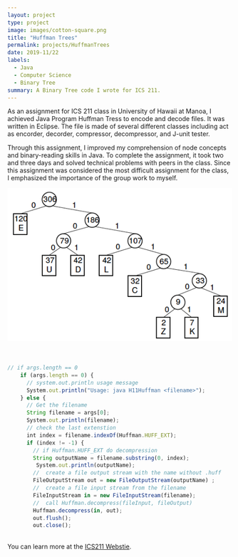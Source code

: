```yaml
---
layout: project
type: project
image: images/cotton-square.png
title: "Huffman Trees"
permalink: projects/HuffmanTrees
date: 2019-11/22
labels:
  - Java
  - Computer Science
  - Binary Tree
summary: A Binary Tree code I wrote for ICS 211.
---
```

  As an assignment for ICS 211 class in University of Hawaii at Manoa, I achieved Java Program Huffman Tress to encode and decode files. It was written in Eclipse. The file is made of several different classes including act as encorder, decorder, compressor, decompressor, and J-unit tester. 
  
  Through this assignment, I improved my comprehension of node concepts and binary-reading skills in Java. To complete the assignment, it took two and three days and solved technical problems with peers in the class. Since this assignment was considered the most difficult assignment for the class, I emphasized the importance of the group work to myself.

<div class="ui small rounded images">
  <img class="ui image" src="../images/Huffman-tree-Fig5.24.png">

  



```js


// if args.length == 0
    if (args.length == 0) {
      // system.out.println usage message
      System.out.println("Usage: java H11Huffman <filename>");
    } else {
      // Get the filename
      String filename = args[0];
      System.out.println(filename);
      // check the last extenstion
      int index = filename.indexOf(Huffman.HUFF_EXT);
      if (index != -1) {
        // if Huffman.HUFF_EXT do decompression
        String outputName = filename.substring(0, index);
         System.out.println(outputName);
        //  create a file output stream with the name without .huff
        FileOutputStream out = new FileOutputStream(outputName) ;
        //  create a file input stream from the filename
        FileInputStream in = new FileInputStream(filename);
        //  call Huffman.decompress(fileInput, fileOutput)
        Huffman.decompress(in, out);
        out.flush();
        out.close();
        
```

You can learn more at the [ICS211 Webstie](http://courses.ics.hawaii.edu/ics211f19-1/morea/120.trees/experience-H11.html).

